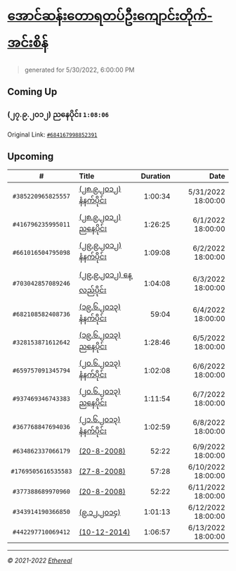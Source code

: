 # [အောင်ဆန်းတောရတပ်ဦးကျောင်းတိုက်-အင်းစိန်](https://www.facebook.com/655653464834259)

> generated for 5/30/2022, 6:00:00 PM

## Coming Up

### (၂၇.၉.၂၀၁၂) ညနေပိုင်း `1:08:06`

Original Link: [`#684167998852391`](https://www.facebook.com/655653464834259/videos/684167998852391)

## Upcoming

| # | Title | Duration | Date |
|:-----:|:------|---------:|-------------:|
| `#385220965825557` | [(၂၈.၉.၂၀၁၂) နံနက်ပိုင်း](https://www.facebook.com/655653464834259/videos/385220965825557) | 1:00:34 | 5/31/2022 18:00:00 |
| `#416796235995011` | [(၂၈.၉.၂၀၁၂) ညနေပိုင်း](https://www.facebook.com/655653464834259/videos/416796235995011) | 1:26:25 | 6/1/2022 18:00:00 |
| `#661016504795098` | [(၂၉.၉.၂၀၁၂) နံနက်ပိုင်း](https://www.facebook.com/655653464834259/videos/661016504795098) | 1:09:08 | 6/2/2022 18:00:00 |
| `#703042857089246` | [(၂၉.၉.၂၀၁၂) နေ့လည်ပိုင်း](https://www.facebook.com/655653464834259/videos/703042857089246) | 1:04:08 | 6/3/2022 18:00:00 |
| `#682108582408736` | [(၁၉.၆.၂၀၁၃) နံနက်ပိုင်း](https://www.facebook.com/655653464834259/videos/682108582408736) | 59:04 | 6/4/2022 18:00:00 |
| `#328153871612642` | [(၁၉.၆.၂၀၁၃) ညနေပိုင်း](https://www.facebook.com/655653464834259/videos/328153871612642) | 1:28:46 | 6/5/2022 18:00:00 |
| `#659757091345794` | [(၂၀.၆.၂၀၁၃) နံနက်ပိုင်း](https://www.facebook.com/655653464834259/videos/659757091345794) | 1:02:08 | 6/6/2022 18:00:00 |
| `#937469346743383` | [(၂၀.၆.၂၀၁၃) ညနေပိုင်း](https://www.facebook.com/655653464834259/videos/937469346743383) | 1:11:54 | 6/7/2022 18:00:00 |
| `#367768847694036` | [(၂၁.၆.၂၀၁၃) နံနက်ပိုင်း](https://www.facebook.com/655653464834259/videos/367768847694036) | 1:02:59 | 6/8/2022 18:00:00 |
| `#634862337066179` | [(20-8-2008)](https://www.facebook.com/655653464834259/videos/634862337066179) | 52:22 | 6/9/2022 18:00:00 |
| `#1769505616535583` | [(27-8-2008)](https://www.facebook.com/655653464834259/videos/1769505616535583) | 57:28 | 6/10/2022 18:00:00 |
| `#377388689970960` | [(20-8-2008)](https://www.facebook.com/655653464834259/videos/377388689970960) | 52:22 | 6/11/2022 18:00:00 |
| `#343914190366850` | [(၉.၁၂.၂၀၁၄)](https://www.facebook.com/655653464834259/videos/343914190366850) | 1:01:13 | 6/12/2022 18:00:00 |
| `#442297710069412` | [(10-12-2014)](https://www.facebook.com/655653464834259/videos/442297710069412) | 1:06:57 | 6/13/2022 18:00:00 |

---

_&copy; 2021-2022 [Ethereal](https://github.com/etherealtech)_